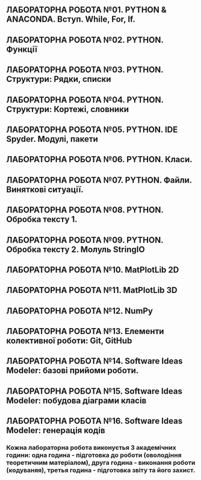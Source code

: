 ## ЛАБОРАТОРНА РОБОТА №01. PYTHON & ANACONDA. Вступ. While, For, If.
## ЛАБОРАТОРНА РОБОТА №02. PYTHON. Функції
## ЛАБОРАТОРНА РОБОТА №03. PYTHON. Структури: Рядки, списки
## ЛАБОРАТОРНА РОБОТА №04. PYTHON. Структури: Кортежі, словники
## ЛАБОРАТОРНА РОБОТА №05. PYTHON. IDE Spyder. Модулі, пакети
## ЛАБОРАТОРНА РОБОТА №06. PYTHON. Класи.
## ЛАБОРАТОРНА РОБОТА №07. PYTHON. Файли. Виняткові ситуації.
## ЛАБОРАТОРНА РОБОТА №08. PYTHON. Обробка тексту 1.
## ЛАБОРАТОРНА РОБОТА №09. PYTHON. Обробка тексту 2. Молуль StringIO
## ЛАБОРАТОРНА РОБОТА №10. MatPlotLib 2D
## ЛАБОРАТОРНА РОБОТА №11. MatPlotLib 3D
## ЛАБОРАТОРНА РОБОТА №12. NumPy
## ЛАБОРАТОРНА РОБОТА №13. Елементи колективної роботи: Git, GitHub
## ЛАБОРАТОРНА РОБОТА №14. Software Ideas Modeler: базові прийоми роботи.
## ЛАБОРАТОРНА РОБОТА №15. Software Ideas Modeler: побудова діаграми класів
## ЛАБОРАТОРНА РОБОТА №16. Software Ideas Modeler: генерація кодів

### Кожна лабораторна робота виконуєтья 3 академічних години: одна година - підготовка до роботи (оволодіння теоретичним матеріалом), друга година - виконання роботи (кодуваняя), третья година - підготовка звіту та його захист.
